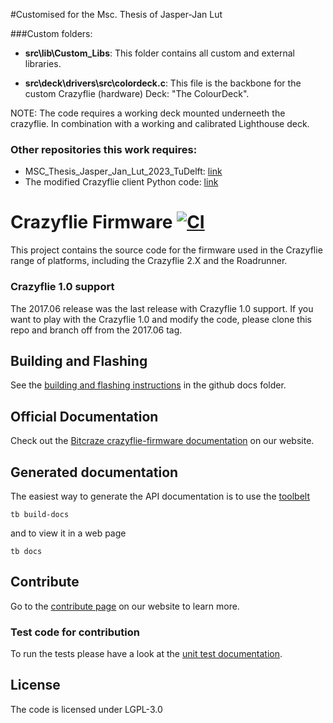 #Customised for the Msc. Thesis of Jasper-Jan Lut

###Custom folders:
- **src\lib\Custom_Libs**: This folder contains all custom and external libraries.

- **src\deck\drivers\src\colordeck.c**:
This file is the backbone for the custom Crazyflie (hardware) Deck: "The ColourDeck". 

NOTE: The code requires a working deck mounted underneeth the crazyflie. In combination with a working and calibrated Lighthouse deck.


### Other repositories this work requires:
- MSC_Thesis_Jasper_Jan_Lut_2023_TuDelft: [link](https://github.com/GoLut/MSC_Thesis_Jasper_Jan_Lut_2023_TuDelft.git)
- The modified Crazyflie client Python code: [link](https://github.com/GoLut/crazyflie-clients-python)

# Crazyflie Firmware  [![CI](https://github.com/bitcraze/crazyflie-firmware/workflows/CI/badge.svg)](https://github.com/bitcraze/crazyflie-firmware/actions?query=workflow%3ACI)

This project contains the source code for the firmware used in the Crazyflie range of platforms, including the Crazyflie 2.X and the Roadrunner.

### Crazyflie 1.0 support

The 2017.06 release was the last release with Crazyflie 1.0 support. If you want
to play with the Crazyflie 1.0 and modify the code, please clone this repo and
branch off from the 2017.06 tag.

## Building and Flashing
See the [building and flashing instructions](https://github.com/bitcraze/crazyflie-firmware/blob/master/docs/building-and-flashing/build.md) in the github docs folder.


## Official Documentation

Check out the [Bitcraze crazyflie-firmware documentation](https://www.bitcraze.io/documentation/repository/crazyflie-firmware/master/) on our website.

## Generated documentation

The easiest way to generate the API documentation is to use the [toolbelt](https://github.com/bitcraze/toolbelt)

```tb build-docs```

and to view it in a web page

```tb docs```

## Contribute
Go to the [contribute page](https://www.bitcraze.io/contribute/) on our website to learn more.

### Test code for contribution

To run the tests please have a look at the [unit test documentation](https://www.bitcraze.io/documentation/repository/crazyflie-firmware/master/development/unit_testing/).

## License

The code is licensed under LGPL-3.0
